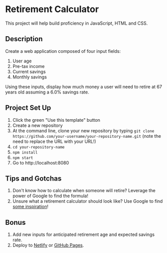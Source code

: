 # Retirement Calculator

This project will help build proficiency in JavaScript, HTML and CSS.

## Description

Create a web application composed of four input fields:

1. User age
2. Pre-tax income
3. Current savings
4. Monthly savings

Using these inputs, display how much money a user will need to retire at 67 years old assuming a 6.0% savings rate.

## Project Set Up

1. Click the green "Use this template" button
2. Create a new repository
3. At the command line, clone your new repository by typing `git clone https://github.com/your-username/your-repository-name.git` (note the need to replace the URL with your URL!)
4. `cd your-repository-name`
5. `npm install`
6. `npm start`
7. Go to http://localhost:8080

## Tips and Gotchas

1. Don't know how to calculate when someone will retire? Leverage the power of Google to find the formula!
2. Unsure what a retirement calculator should look like? Use Google to find [some inspiration](https://www.google.com/search?q=retirement+calculator)!

## Bonus

1. Add new inputs for anticipated retirement age and expected savings rate.
2. Deploy to [Netlify](https://www.netlify.com/) or [GitHub Pages](https://pages.github.com/).
